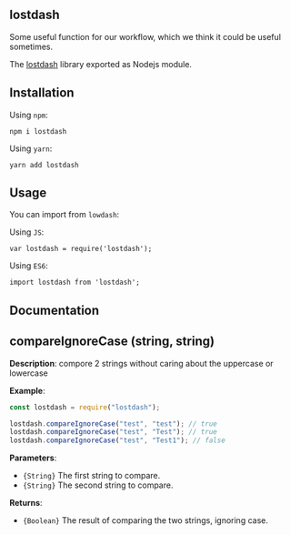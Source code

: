 ## **lostdash**

Some useful function for our workflow, which we think it could be useful sometimes.

The [lostdash](https://www.npmjs.com/package/lostdash) library exported as Nodejs module.

## **Installation**

Using `npm`:

```
npm i lostdash
```

Using `yarn`:

```
yarn add lostdash
```

## **Usage**

You can import from `lowdash`:

Using `JS`:

```
var lostdash = require('lostdash');
```

Using `ES6`:

```
import lostdash from 'lostdash';
```

## **Documentation**

## compareIgnoreCase (string, string)

**Description**: compore 2 strings without caring about the uppercase or lowercase

**Example**:

```js
const lostdash = require("lostdash");

lostdash.compareIgnoreCase("test", "test"); // true
lostdash.compareIgnoreCase("test", "Test"); // true
lostdash.compareIgnoreCase("test", "Test1"); // false
```

**Parameters**:

- `{String}` The first string to compare.
- `{String}` The second string to compare.

**Returns**:

- `{Boolean}` The result of comparing the two strings, ignoring case.
